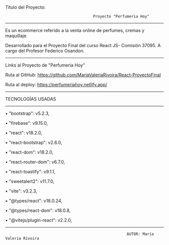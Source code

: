 Título del Proyecto:

                                           
                                           Proyecto "Perfumeria Hoy"



-----------------------------------------------------------------------------------------------------------------------------------------------------------
Es un ecommerce referido a la venta online de perfumes, cremas y maquillaje. 

Desarrollado para el Proyecto Final del curso React JS- Comisión 37095. A cargo del Profesor Federico Osandon.


-----------------------------------------------------------------------------------------------------------------------------------------------------------


Links al Proyecto de "Perfumeria Hoy"

Ruta al GitHub:
https://github.com/MariaValeriaRivoira/React-ProyectoFinal

Ruta al deploy:
https://perfumeriahoy.netlify.app/

-----------------------------------------------------------------------------------------------------------------------------------------------------------


TECNOLOGÍAS USADAS
___________________

•	"bootstrap": v5.2.3,

•	"firebase": v9.15.0,

•	"react": v18.2.0,

•	"react-bootstrap": v2.6.0,

•	"react-dom": v18.2.0,

•	"react-router-dom": v6.7.0,

•	"react-toastify": v9.1.1,

•	"sweetalert2": v11.7.0,

•  "vite": v3.2.3,

•  "@types/react": v18.0.24,

•  "@types/react-dom": v18.0.8,

•  "@vitejs/plugin-react": v2.2.0,



-------------------------------------------------------------------------------------------------------------------------------------------------------------------                                             
                                             
                                                          AUTOR: María Valeria Rivoira
